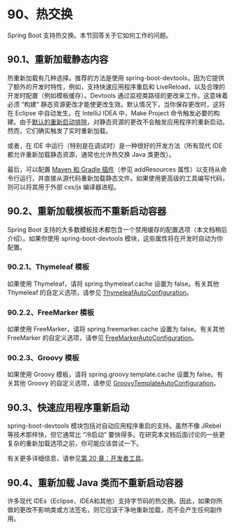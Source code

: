 # 90、热交换

Spring Boot 支持热交换。本节回答关于它如何工作的问题。

## 90.1、重新加载静态内容

热重新加载有几种选择。推荐的方法是使用 spring-boot-devtools，因为它提供了额外的开发时特性，例如，支持快速应用程序重启和 LiveReload，以及合理的开发时配置（例如模板缓存）。Devtools 通过监视类路径的更改来工作。这意味着必须 “构建” 静态资源更改才能使更改生效。默认情况下，当你保存更改时，这将在 Eclipse 中自动发生。在 IntelliJ IDEA 中，Make Project 命令触发必要的构建。由于[默认的重新启动排除](https://docs.spring.io/spring-boot/docs/2.1.6.RELEASE/reference/html/using-boot-devtools.html#using-boot-devtools-restart-exclude)，对静态资源的更改不会触发应用程序的重新启动。然而，它们确实触发了实时重新加载。

或者，在 IDE 中运行（特别是在调试时）是一种很好的开发方法（所有现代 IDE 都允许重新加载静态资源，通常也允许热交换 Java 类更改）。

最后，可以配置 [Maven 和 Gradle 插件](https://docs.spring.io/spring-boot/docs/2.1.6.RELEASE/reference/html/build-tool-plugins.html)（参见 addResources 属性）以支持从命令行运行，并直接从源代码重新加载静态文件。如果使用更高级的工具编写代码，则可以将其用于外部 css/js 编译器进程。

## 90.2、重新加载模板而不重新启动容器

Spring Boot 支持的大多数模板技术都包含一个禁用缓存的配置选项（本文档稍后介绍）。如果你使用 spring-boot-devtools 模块，这些属性将在开发时自动为你配置。

### 90.2.1、Thymeleaf 模板

如果使用 Thymeleaf，请将 spring.thymeleaf.cache 设置为 false。有关其他 Thymeleaf 的自定义选项，请参见 [ThymeleafAutoConfiguration](https://github.com/spring-projects/spring-boot/tree/v2.1.6.RELEASE/spring-boot-project/spring-boot-autoconfigure/src/main/java/org/springframework/boot/autoconfigure/thymeleaf/ThymeleafAutoConfiguration.java)。

### 90.2.2、FreeMarker 模板

如果使用 FreeMarker，请将 spring.freemarker.cache 设置为 false。有关其他 FreeMarker 的自定义选项，请参见 [FreeMarkerAutoConfiguration](https://github.com/spring-projects/spring-boot/tree/v2.1.6.RELEASE/spring-boot-project/spring-boot-autoconfigure/src/main/java/org/springframework/boot/autoconfigure/freemarker/FreeMarkerAutoConfiguration.java)。

### 90.2.3、Groovy 模板

如果使用 Groovy 模板，请将 spring.groovy.template.cache 设置为 false。有关其他 Groovy 的自定义选项，请参见 [GroovyTemplateAutoConfiguration](https://github.com/spring-projects/spring-boot/tree/v2.1.6.RELEASE/spring-boot-project/spring-boot-autoconfigure/src/main/java/org/springframework/boot/autoconfigure/groovy/template/GroovyTemplateAutoConfiguration.java)。

## 90.3、快速应用程序重新启动

spring-boot-devtools 模块包括对自动应用程序重启的支持。虽然不像 JRebel 等技术那样快，但它通常比 “冷启动” 要快得多。在研究本文档后面讨论的一些更复杂的重新加载选项之前，你可能应该尝试一下。

有关更多详细信息，请参见[第 20 章：开发者工具](https://docs.spring.io/spring-boot/docs/2.1.6.RELEASE/reference/html/using-boot-devtools.html)。

## 90.4、重新加载 Java 类而不重新启动容器

许多现代 IDEs（Eclipse、IDEA和其他）支持字节码的热交换。因此，如果你所做的更改不影响类或方法签名，则它应该干净地重新加载，而不会产生任何副作用。
